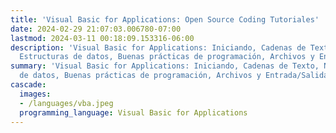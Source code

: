 ```yaml
---
title: 'Visual Basic for Applications: Open Source Coding Tutoriales'
date: 2024-02-29 21:07:03.006780-07:00
lastmod: 2024-03-11 00:18:09.153316-06:00
description: 'Visual Basic for Applications: Iniciando, Cadenas de Texto, Números,
  Estructuras de datos, Buenas prácticas de programación, Archivos y Entrada/Salida,…'
summary: 'Visual Basic for Applications: Iniciando, Cadenas de Texto, Números, Estructuras
  de datos, Buenas prácticas de programación, Archivos y Entrada/Salida,…'
cascade:
  images:
  - /languages/vba.jpeg
  programming_language: Visual Basic for Applications
---
```

